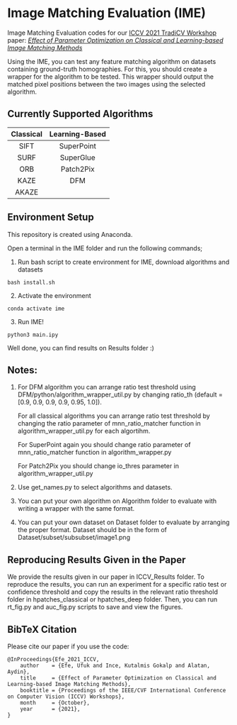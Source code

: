 # Image Matching Evaluation (IME)
Image Matching Evaluation codes for our [ICCV 2021 TradiCV Workshop](https://sites.google.com/view/tradicv) paper: [*Effect of Parameter Optimization on Classical and Learning-based Image Matching Methods*](https://arxiv.org/pdf/2108.08179.pdf) 

Using the IME, you can test any feature matching algorithm on datasets containing ground-truth homographies. For this, you should create a wrapper for the algorithm to be tested. This wrapper should output the matched pixel positions between the two images using the selected algorithm.

## Currently Supported Algorithms

| **Classical** | **Learning-Based** |
|:---------:|:--------------:|
| SIFT      | SuperPoint     |
| SURF      | SuperGlue      |
| ORB       | Patch2Pix      |
| KAZE      | DFM            |
| AKAZE     |                |
    
## Environment Setup
This repository is created using Anaconda.

Open a terminal in the IME folder and run the following commands;

1. Run bash script to create environment for IME, download algorithms and datasets
````
bash install.sh
````

2. Activate the environment
````
conda activate ime
````

3. Run IME!
````
python3 main.ipy
````
Well done, you can find results on Results folder :)

## Notes: 

1. For DFM algorithm you can arrange ratio test threshold using DFM/python/algorithm_wrapper_util.py 
by changing ratio_th (default = [0.9, 0.9, 0.9, 0.9, 0.95, 1.0]). 

    For all classical algorithms you can arrange ratio test threshold by changing the ratio parameter of mnn_ratio_matcher function in algorithm_wrapper_util.py for each algortihm.

    For SuperPoint again you should change ratio parameter of mnn_ratio_matcher function in algorithm_wrapper.py

    For Patch2Pix you should change io_thres parameter in algorithm_wrapper_util.py

2. Use get_names.py to select algorithms and datasets.

3. You can put your own algorithm on Algorithm folder to evaluate with writing a wrapper with the same format.

4. You can put your own dataset on Dataset folder to evaluate by arranging the proper format. Dataset should be in the form of Dataset/subset/subsubset/image1.png

## Reproducing Results Given in the Paper

We provide the results given in our paper in ICCV_Results folder. To reproduce the results, you can run an experiment for a specific ratio test or confidence threshold and copy the results in the relevant ratio threshold folder in hpatches_classical or hpatches_deep folder. Then, you can run rt_fig.py and auc_fig.py scripts to save and view the figures.

## BibTeX Citation
Please cite our paper if you use the code:

```
@InProceedings{Efe_2021_ICCV,
    author    = {Efe, Ufuk and Ince, Kutalmis Gokalp and Alatan, Aydin},
    title     = {Effect of Parameter Optimization on Classical and Learning-based Image Matching Methods},
    booktitle = {Proceedings of the IEEE/CVF International Conference on Computer Vision (ICCV) Workshops},
    month     = {October},
    year      = {2021},
}
```
